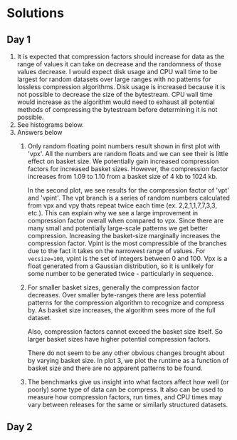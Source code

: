 # Solutions

## Day 1
1) It is expected that compression factors should increase for data as the range of values it can take on decrease and the randomness of those values decrease. I would expect disk usage and CPU wall time to be largest for random datasets over large ranges with no patterns for lossless compression algorithms. Disk usage is increased because it is not possible to decrease the size of the bytestream. CPU wall time would increase as the algorithm would need to exhaust all potential methods of compressing the bytestream before determining it is not possible.
2) See histograms below.
3) Answers below
	1) Only random floating point numbers result shown in first plot with 'vpx'. All the numbers are random floats and we can see their is little effect on basket size. We potentially gain increased compression factors for increased basket sizes. However, the compression factor increases from 1.09 to 1.10 from a basket size of 4 kb to 1024 kb.	
	   
	   In the second plot, we see results for the compression factor of 'vpt' and 'vpint'. The vpt branch is a series of random numbers calculated from vpx and vpy thats repeat twice each time (ex. 2,2,1,1,7,7,3,3, etc.). This can explain why we see a large improvement in compression factor overall when compared to vpx. Since there are many small and potentially large-scale patterns we get better compression. Increasing the basket-size marginally increases the compression factor. Vpint is the most compressible of the branches due to the fact it takes on the narrowest range of values. For `vecsize=100`, vpint is the set of integers between 0 and 100. Vpx is a float generated from a Gaussian distribution, so it is unlikely for some number to be generated twice - particularly in sequence.
	2) For smaller basket sizes, generally the compression factor decreases. Over smaller byte-ranges there are less potential patterns for the compression algorithm to recognize and compress by. As basket size increases, the algorithm sees more of the full dataset. 
	   
	   Also, compression factors cannot exceed the basket size itself. So larger basket sizes have higher potential compression factors.
	   
	   There do not seem to be any other obvious changes brought about by varying basket size. In plot 3, we plot the runtime as a function of basket size and there are no apparent patterns to be found.
	3) The benchmarks give us insight into what factors affect how well (or poorly) some type of data can be compress. It also can be used to measure how compression factors, run times, and CPU times may vary between releases for the same or similarly structured datasets. 

## Day 2
